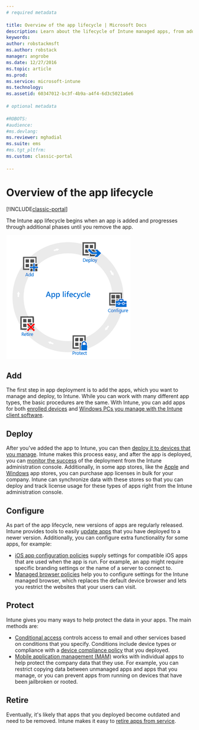 ```yaml
---
# required metadata

title: Overview of the app lifecycle | Microsoft Docs
description: Learn about the lifecycle of Intune managed apps, from adding them, to their eventual retirement.
keywords:
author: robstackmsft
ms.author: robstack
manager: angrobe
ms.date: 12/27/2016
ms.topic: article
ms.prod:
ms.service: microsoft-intune
ms.technology:
ms.assetid: 60347012-bc3f-4b9a-a4f4-6d3c5021a6e6

# optional metadata

#ROBOTS:
#audience:
#ms.devlang:
ms.reviewer: mghadial
ms.suite: ems
#ms.tgt_pltfrm:
ms.custom: classic-portal

---
```


# Overview of the app lifecycle

[!INCLUDE[classic-portal](../includes/classic-portal.md)]

The Intune app lifecycle begins when an app is added and progresses through additional phases until you remove the app.

![The app lifecycle](./media/app-lifecycle.png "the Intune app lifecycle")

## Add

The first step in app deployment is to add the apps, which you want to manage and deploy, to Intune. While you can work with many different app types, the basic procedures are the same. With Intune, you can add apps for both [enrolled devices](add-apps-for-mobile-devices-in-microsoft-intune.md) and [Windows PCs you manage with the Intune client software](add-apps-for-windows-pcs-in-microsoft-intune.md).

## Deploy

After you've added the app to Intune, you can then [deploy it to devices that you manage](deploy-apps.md). Intune makes this process easy, and after the app is deployed, you can [monitor the success](monitor-apps-in-microsoft-intune.md) of the deployment from the Intune administration console. Additionally, in some app stores, like the  [Apple](manage-ios-apps-you-purchased-through-a-volume-purchase-program-with-microsoft-intune.md) and [Windows](manage-apps-you-purchased-from-the-windows-store-for-business-with-microsoft-intune.md) app stores, you can purchase app licenses in bulk for your company. Intune can synchronize data with these stores so that you can deploy and track license usage for these types of apps right from the Intune administration console.

## Configure

As part of the app lifecycle, new versions of apps are regularly released. Intune provides tools to easily [update apps](update-apps-using-microsoft-intune.md) that you have deployed to a newer version. Additionally, you can configure extra functionality for some apps, for example:
- [iOS app configuration policies](configure-ios-apps-with-mobile-app-configuration-policies-in-microsoft-intune.md) supply settings for compatible iOS apps that are used when the app is run. For example, an app might require specific branding settings or the name of a server to connect to.
- [Managed browser policies](manage-internet-access-using-managed-browser-policies.md) help you to configure settings for the Intune managed browser, which replaces the default device browser and lets you restrict the websites that your users can visit.

## Protect

Intune gives you many ways to help protect the data in your apps. The main methods are:
- [Conditional access](restrict-access-to-email-and-o365-services-with-microsoft-intune.md) controls access to email and other services based on conditions that you specify. Conditions include device types or compliance with a [device compliance policy](introduction-to-device-compliance-policies-in-microsoft-intune.md) that you deployed.
- [Mobile application management (MAM)](protect-app-data-using-mobile-app-management-policies-with-microsoft-intune.md) works with individual apps to help protect the company data that they use. For example, you can restrict copying data between unmanaged apps and apps that you manage, or you can prevent apps from running on devices that have been jailbroken or rooted.

## Retire

Eventually, it's likely that apps that you deployed become outdated and need to be removed. Intune makes it easy to [retire apps from service](retire-apps-using-microsoft-intune.md).
